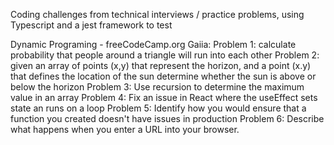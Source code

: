 Coding challenges from technical interviews / practice problems, using Typescript and a jest framework to test

Dynamic Programing - freeCodeCamp.org
Gaiia:
    Problem 1: calculate probability that people around a triangle will run into each other
    Problem 2: given an array of points (x,y) that represent the horizon, 
    and a point (x.y) that defines the location of the sun determine whether the sun is above or below the horizon
    Problem 3: Use recursion to determine the maximum value in an array
    Problem 4: Fix an issue in React where the useEffect sets state an runs on a loop
    Problem 5: Identify how you would ensure that a function you created doesn't have issues in production
    Problem 6: Describe what happens when you enter a URL into your browser.

